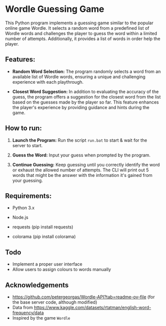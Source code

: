 # Wordle Guessing Game

This Python program implements a guessing game similar to the popular online game Wordle. It selects a random word from a predefined list of Wordle words and challenges the player to guess the word within a limited number of attempts. Additionally, it provides a list of words in order help the player.

## Features:

- **Random Word Selection:** The program randomly selects a word from an available list of Wordle words, ensuring a unique and challenging experience with each playthrough.

- **Closest Word Suggestion:** In addition to evaluating the accuracy of the guess, the program offers a suggestion for the closest word from the list based on the guesses made by the player so far. This feature enhances the player's experience by providing guidance and hints during the game.

## How to run:

1. **Launch the Program:** Run the script `run.bat` to start & wait for the server to start.

2. **Guess the Word:** Input your guess when prompted by the program.

3. **Continue Guessing:** Keep guessing until you correctly identify the word or exhaust the allowed number of attempts. The CLI will print out 5 words that might be the answer with the information it's gained from your guessing.

## Requirements:

- Python 3.x
- Node.js

- requests (pip install requests)
- colorama (pip install colorama)

## Todo
- Implement a proper user interface
- Allow users to assign colours to words manually

## Acknowledgements
- https://github.com/petergeorgas/Wordle-API?tab=readme-ov-file (for the base server code, although modified)
- Data from https://www.kaggle.com/datasets/rtatman/english-word-frequency/data
- Inspired by the game `Wordle`
